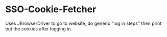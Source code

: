# SSO-Cookie-Fetcher
Uses JBrowserDriver to go to website, do generic "log in steps" then print out the cookies after logging in.
